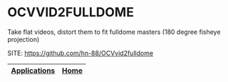 # OCVVID2FULLDOME
 
 Take flat videos, distort them to fit fulldome masters (180 degree fisheye projection) 
 
 SITE: https://github.com/hn-88/OCVvid2fulldome

 | [Applications](https://portable-linux-apps.github.io/apps.html) | [Home](https://portable-linux-apps.github.io)
 | --- | --- |
